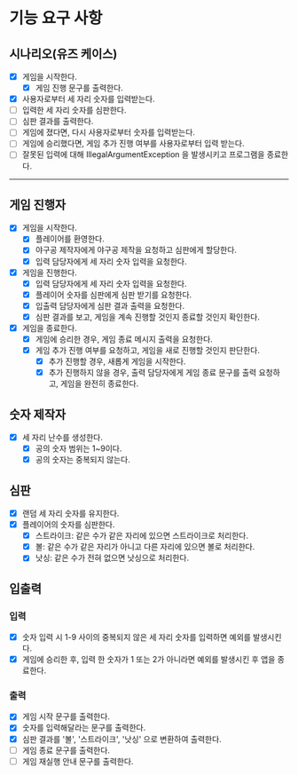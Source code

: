 # 기능 요구 사항

## 시나리오(유즈 케이스)

- [x] 게임을 시작한다.
    - [x] 게임 진행 문구를 출력한다.
- [x] 사용자로부터 세 자리 숫자를 입력받는다.
- [ ] 입력한 세 자리 숫자를 심판한다.
- [ ] 심판 결과를 출력한다.
- [ ] 게임에 졌다면, 다시 사용자로부터 숫자를 입력받는다.
- [ ] 게임에 승리했다면, 게임 추가 진행 여부를 사용자로부터 입력 받는다.
- [ ] 잘못된 입력에 대해 IllegalArgumentException 을 발생시키고 프로그램을 종료한다.

---

## 게임 진행자

- [x] 게임을 시작한다.
    - [x] 플레이어를 환영한다.
    - [x] 야구공 제작자에게 야구공 제작을 요청하고 심판에게 할당한다.
    - [x] 입력 담당자에게 세 자리 숫자 입력을 요청한다.
- [x] 게임을 진행한다.
    - [x] 입력 담당자에게 세 자리 숫자 입력을 요청한다.
    - [x] 플레이어 숫자를 심판에게 심판 받기를 요청한다.
    - [x] 입출력 담당자에게 심판 결과 출력을 요청한다.
    - [x] 심판 결과를 보고, 게임을 계속 진행할 것인지 종료할 것인지 확인한다.
- [x] 게임을 종료한다.
    - [x] 게임에 승리한 경우, 게임 종료 메시지 출력을 요청한다.
    - [x] 게임 추가 진행 여부를 요청하고, 게임을 새로 진행할 것인지 판단한다.
        - [x] 추가 진행할 경우, 새롭게 게임을 시작한다.
        - [x] 추가 진행하지 않을 경우, 출력 담당자에게 게임 종료 문구를 출력 요청하고, 게임을 완전히 종료한다.

## 숫자 제작자

- [x] 세 자리 난수를 생성한다.
    - [x] 공의 숫자 범위는 1~9이다.
    - [x] 공의 숫자는 중복되지 않는다.

## 심판

- [x] 랜덤 세 자리 숫자를 유지한다.
- [x] 플레이어의 숫자를 심판한다.
    - [x] 스트라이크: 같은 수가 같은 자리에 있으면 스트라이크로 처리한다.
    - [x] 볼: 같은 수가 같은 자리가 아니고 다른 자리에 있으면 볼로 처리한다.
    - [x] 낫싱: 같은 수가 전혀 없으면 낫싱으로 처리한다.

## 입출력

### 입력

- [x] 숫자 입력 시 1-9 사이의 중복되지 않은 세 자리 숫자를 입력하면 예외를 발생시킨다.
- [x] 게임에 승리한 후, 입력 한 숫자가 1 또는 2가 아니라면 예외를 발생시킨 후 앱을 종료한다.

### 출력

- [x] 게임 시작 문구를 출력한다.
- [x] 숫자를 입력해달라는 문구를 출력한다.
- [x] 심판 결과를 '볼', '스트라이크', '낫싱' 으로 변환하여 출력한다.
- [ ] 게임 종료 문구를 출력한다.
- [ ] 게임 재실행 안내 문구를 출력한다.
